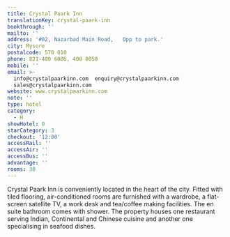 ```yaml
---
title: Crystal Paark Inn
translationKey: crystal-paark-inn
bookthrough: ''
mailto: ''
address: '#02, Nazarbad Main Road,   Opp to park.'
city: Mysore
postalcode: 570 010
phone: 821-400 6006, 400 0050
mobile: ''
email: >-
  info@crystalpaarkinn.com  enquiry@crystalpaarkinn.com 
  sales@crystalpaarkinn.com
website: www.crystalpaarkinn.com
note: ''
type: hotel
category:
  - H
showHotel: 0
starCategory: 3
checkout: '12:00'
accessRail: ''
accessAir: ''
accessBus: ''
advantage: ''
rooms: 30
---
```

Crystal Paark Inn is conveniently located in the heart of the city.     Fitted with tiled flooring, air-conditioned rooms are furnished with a wardrobe, a flat-screen satellite TV, a work desk and tea/coffee making facilities. The en suite bathroom comes with shower.    The property houses one restaurant serving Indian, Continental and Chinese cuisine and another one specialising in seafood dishes.